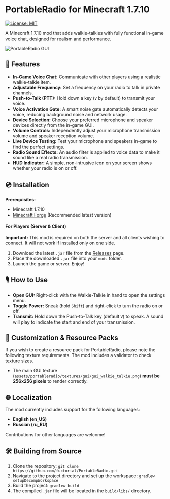 # PortableRadio for Minecraft 1.7.10

[![License: MIT](https://img.shields.io/badge/License-MIT-yellow.svg)](https://opensource.org/licenses/MIT)

A Minecraft 1.7.10 mod that adds walkie-talkies with fully functional in-game voice chat, designed for realism and performance.

![PortableRadio GUI](https://imgur.com/s3TwICQ)

## 🌟 Features

*   **In-Game Voice Chat:** Communicate with other players using a realistic walkie-talkie item.
*   **Adjustable Frequency:** Set a frequency on your radio to talk in private channels.
*   **Push-to-Talk (PTT):** Hold down a key (`V` by default) to transmit your voice.
*   **Voice Activation Gate:** A smart noise gate automatically detects your voice, reducing background noise and network usage.
*   **Device Selection:** Choose your preferred microphone and speaker devices directly from the in-game GUI.
*   **Volume Controls:** Independently adjust your microphone transmission volume and speaker reception volume.
*   **Live Device Testing:** Test your microphone and speakers in-game to find the perfect settings.
*   **Radio Sound Effects:** An audio filter is applied to voice data to make it sound like a real radio transmission.
*   **HUD Indicator:** A simple, non-intrusive icon on your screen shows whether your radio is on or off.

## 💿 Installation

**Prerequisites:**
*   Minecraft 1.7.10
*   [Minecraft Forge](https://files.minecraftforge.net/net/minecraftforge/forge/index_1.7.10.html) (Recommended latest version)

#### For Players (Server & Client)

**Important:** This mod is required on both the server and all clients wishing to connect. It will not work if installed only on one side.

1.  Download the latest `.jar` file from the [Releases](https://github.com/fuctorial/PortableRadio/releases) page.
2.  Place the downloaded `.jar` file into your `mods` folder.
3.  Launch the game or server. Enjoy!

## 🎙️ How to Use

*   **Open GUI:** Right-click with the Walkie-Talkie in hand to open the settings menu.
*   **Toggle Power:** Sneak (hold `Shift`) and right-click to turn the radio on or off.
*   **Transmit:** Hold down the Push-to-Talk key (default `V`) to speak. A sound will play to indicate the start and end of your transmission.

## 🎨 Customization & Resource Packs

If you wish to create a resource pack for PortableRadio, please note the following texture requirements. The mod includes a validator to check texture sizes.

*   The main GUI texture (`assets/portableradio/textures/gui/gui_walkie_talkie.png`) **must be 256x256 pixels** to render correctly.

## 🌐 Localization

The mod currently includes support for the following languages:
*   **English (en_US)**
*   **Russian (ru_RU)**

Contributions for other languages are welcome!

## 🛠️ Building from Source

1.  Clone the repository: `git clone https://github.com/fuctorial/PortableRadio.git`
2.  Navigate to the project directory and set up the workspace: `gradlew setupDecompWorkspace`
3.  Build the project: `gradlew build`
4.  The compiled `.jar` file will be located in the `build/libs/` directory.